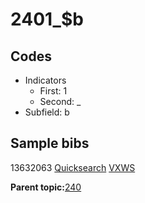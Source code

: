 # 2401\_$b

## Codes

-   Indicators
    -   First: 1
    -   Second: \_
-   Subfield: b

## Sample bibs

13632063 [Quicksearch](https://search.library.yale.edu/catalog/13632063) [VXWS](http://prodorbis.library.yale.edu:7014/vxws/GetHoldingsService?bibId=13632063)

**Parent topic:**[240](../../tags/240/240.md)

